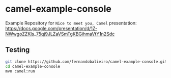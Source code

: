 # camel-example-console

Example Repository for `Nice to meet you, Camel` presentation:
https://docs.google.com/presentation/d/1Z-NWwgoZZKls_75qj9JLZaVSmTgKBGihmaVtY1n2Sdc

## Testing
```bash
git clone https://github.com/fernandobalieiro/camel-example-console.git
cd camel-example-console
mvn camel:run
```
